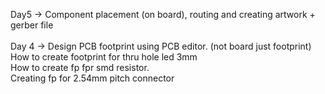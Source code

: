 Day5 -> Component placement (on board), routing and creating artwork + gerber file<br>
<br>
Day 4 -> Design PCB footprint using PCB editor. (not board just footprint)<br>
How to create footprint for thru hole led 3mm<br>
How to create fp fpr smd resistor.<br>
Creating fp for 2.54mm pitch connector
